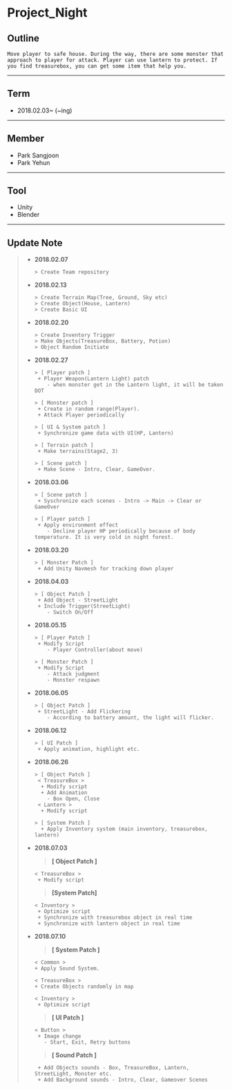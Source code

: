 # Project_Night

## Outline
```
Move player to safe house. During the way, there are some monster that approach to player for attack. Player can use lantern to protect. If you find treasurebox, you can get some item that help you.
```
---
## Term
+ 2018.02.03~ (~ing)
---
## Member
+ Park Sangjoon
+ Park Yehun
---
## Tool
+ Unity
+ Blender
---
## Update Note
>+ __2018.02.07__
>    ```
>    > Create Team repository
>    ```
>+ __2018.02.13__
>    ```
>    > Create Terrain Map(Tree, Ground, Sky etc)
>    > Create Object(House, Lantern)
>    > Create Basic UI
>    ```
>+ __2018.02.20__
>    ```
>    > Create Inventory Trigger
>    > Make Objects(TreasureBox, Battery, Potion)
>    > Object Random Initiate
>    ```
>+ __2018.02.27__
>   ```
>   > [ Player patch ]
>    + Player Weapon(Lantern Light) patch
>       - when monster get in the Lantern light, it will be taken DOT
>
>   > [ Monster patch ]
>    + Create in random range(Player).
>    + Attack Player periodically
>
>   > [ UI & System patch ]
>    + Synchronize game data with UI(HP, Lantern)
>
>   > [ Terrain patch ]
>    + Make terrains(Stage2, 3)
>
>   > [ Scene patch ]
>    + Make Scene - Intro, Clear, GameOver.
>   ```
>+ __2018.03.06__
>   ```
>   > [ Scene patch ]
>    + Syschronize each scenes - Intro -> Main -> Clear or GameOver
>
>   > [ Player patch ]
>    + Apply environment effect
>       - Decline player HP periodically because of body temperature. It is very cold in night forest.
>   ```
>+ __2018.03.20__
>   ```
>   > [ Monster Patch ]
>    + Add Unity Navmesh for tracking down player
>   ```
>+ __2018.04.03__
>   ```
>   > [ Object Patch ]
>    + Add Object - StreetLight
>    + Include Trigger(StreetLight)
>       - Switch On/Off
>   ```
>+ __2018.05.15__
>   ```
>   > [ Player Patch ]
>    + Modify Script
>       - Player Controller(about move)
>
>   > [ Monster Patch ]
>    + Modify Script
>       - Attack judgment
>       - Monster respawn
>   ```
>+ __2018.06.05__
>   ```
>   > [ Object Patch ]
>    + StreetLight - Add Flickering
>       - According to battery amount, the light will flicker.
>   ```
>+ __2018.06.12__
>   ```
>   > [ UI Patch ]
>    + Apply animation, highlight etc.
>   ```
>+ __2018.06.26__
>   ```
>   > [ Object Patch ]
>    < TreasureBox >
>     + Modify script
>     + Add Animation
>       - Box Open, Close
>    < Lantern >
>     + Modify script
>
>   > [ System Patch ]
>     + Apply Inventory system (main inventory, treasurebox, lantern)
>   ```
>+ __2018.07.03__
>   > __[ Object Patch ]__
>   ```
>   < TreasureBox >
>    + Modify script
>   ```
>   > __[System Patch]__
>   ```
>   < Inventory >
>    + Optimize script
>    + Synchronize with treasurebox object in real time
>    + Synchronize with lantern object in real time
>   ```
>+ __2018.07.10__
>   > __[ System Patch ]__
>    ```
>    < Common >
>    + Apply Sound System.
>
>    < TreasureBox >
>    + Create Objects randomly in map
>
>    < Inventory >
>     + Optimize script
>   ```
>   > __[ UI Patch ]__
>   ```
>   < Button >
>    + Image change
>      - Start, Exit, Retry buttons
>   ```
>   > __[ Sound Patch ]__
>   ```
>    + Add Objects sounds - Box, TreasureBox, Lantern, StreetLight, Monster etc.
>    + Add Background sounds - Intro, Clear, Gameover Scenes
>   ```